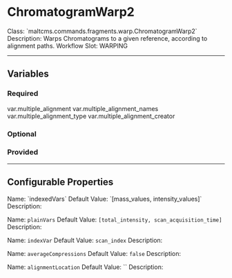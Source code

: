 <h1>ChromatogramWarp2</h1>
Class: `maltcms.commands.fragments.warp.ChromatogramWarp2`
Description: Warps Chromatograms to a given reference, according to alignment paths.
Workflow Slot: WARPING

---

<h2>Variables</h2>
<h3>Required</h3>
	var.multiple_alignment
	var.multiple_alignment_names
	var.multiple_alignment_type
	var.multiple_alignment_creator

<h3>Optional</h3>

<h3>Provided</h3>


---

<h2>Configurable Properties</h2>
Name: `indexedVars`
Default Value: `[mass_values, intensity_values]`
Description: 

Name: `plainVars`
Default Value: `[total_intensity, scan_acquisition_time]`
Description: 

Name: `indexVar`
Default Value: `scan_index`
Description: 

Name: `averageCompressions`
Default Value: `false`
Description: 

Name: `alignmentLocation`
Default Value: ``
Description: 



